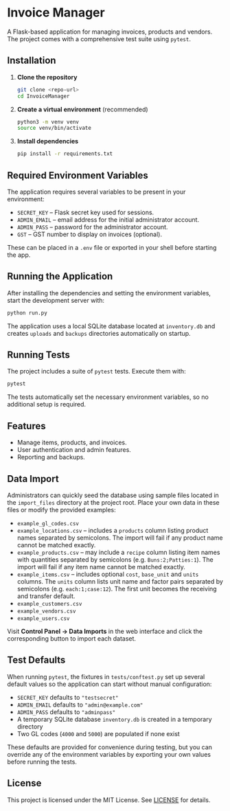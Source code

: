 # Invoice Manager

A Flask-based application for managing invoices, products and vendors. The project comes with a comprehensive test suite using `pytest`.

## Installation

1. **Clone the repository**
   ```bash
   git clone <repo-url>
   cd InvoiceManager
   ```
2. **Create a virtual environment** (recommended)
   ```bash
   python3 -m venv venv
   source venv/bin/activate
   ```
3. **Install dependencies**
   ```bash
   pip install -r requirements.txt
   ```

## Required Environment Variables

The application requires several variables to be present in your environment:

- `SECRET_KEY` – Flask secret key used for sessions.
- `ADMIN_EMAIL` – email address for the initial administrator account.
- `ADMIN_PASS` – password for the administrator account.
- `GST` – GST number to display on invoices (optional).

These can be placed in a `.env` file or exported in your shell before starting the app.

## Running the Application

After installing the dependencies and setting the environment variables, start the development server with:

```bash
python run.py
```

The application uses a local SQLite database located at `inventory.db` and creates `uploads` and `backups` directories automatically on startup.

## Running Tests

The project includes a suite of `pytest` tests. Execute them with:

```bash
pytest
```

The tests automatically set the necessary environment variables, so no additional setup is required.

## Features
- Manage items, products, and invoices.
- User authentication and admin features.
- Reporting and backups.

## Data Import

Administrators can quickly seed the database using sample files located in the
`import_files` directory at the project root. Place your own data in these files
or modify the provided examples:

- `example_gl_codes.csv`
- `example_locations.csv` – includes a `products` column listing product names
  separated by semicolons. The import will fail if any product name cannot be
  matched exactly.
- `example_products.csv` – may include a `recipe` column listing item names with
  quantities separated by semicolons (e.g. `Buns:2;Patties:1`). The import will
  fail if any item name cannot be matched exactly.
- `example_items.csv` – includes optional `cost`, `base_unit` and `units`
  columns. The `units` column lists unit name and factor pairs separated by
  semicolons (e.g. `each:1;case:12`). The first unit becomes the receiving and
  transfer default.
- `example_customers.csv`
- `example_vendors.csv`
- `example_users.csv`

Visit **Control Panel → Data Imports** in the web interface and click the
corresponding button to import each dataset.

## Test Defaults

When running `pytest`, the fixtures in `tests/conftest.py` set up several default values so the application can start without manual configuration:

- `SECRET_KEY` defaults to `"testsecret"`
- `ADMIN_EMAIL` defaults to `"admin@example.com"`
- `ADMIN_PASS` defaults to `"adminpass"`
- A temporary SQLite database `inventory.db` is created in a temporary directory
- Two GL codes (`4000` and `5000`) are populated if none exist

These defaults are provided for convenience during testing, but you can override any of the environment variables by exporting your own values before running the tests.


## License

This project is licensed under the MIT License. See [LICENSE](LICENSE) for details.

